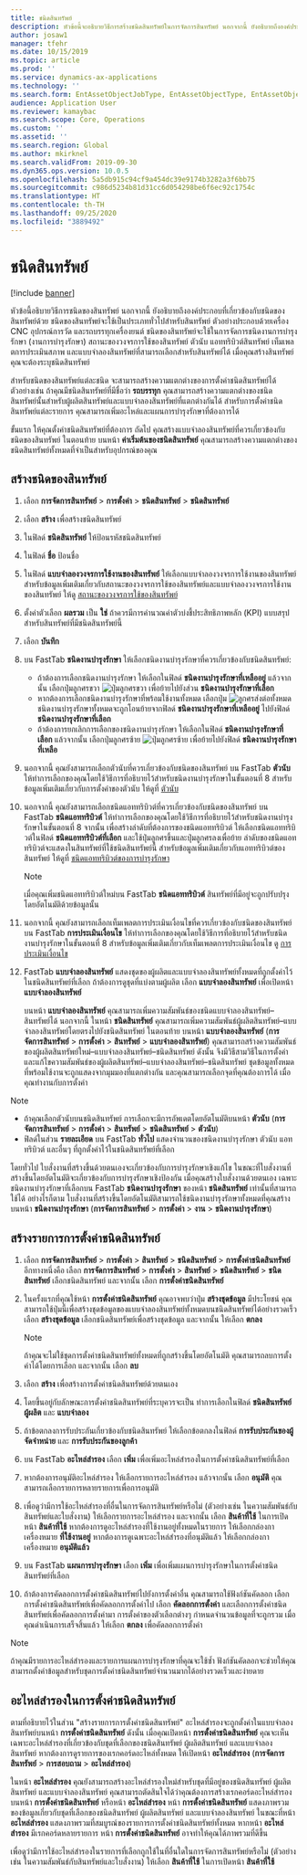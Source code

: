 ```yaml
---
title: ชนิดสินทรัพย์
description: หัวข้อนี้จะอธิบายวิธีการสร้างชนิดสินทรัพย์ในการจัดการสินทรัพย์ นอกจากนี้ ยังอธิบายถึงองค์ประกอบที่เกี่ยวข้องกับชนิดของสินทรัพย์ด้วย
author: josaw1
manager: tfehr
ms.date: 10/15/2019
ms.topic: article
ms.prod: ''
ms.service: dynamics-ax-applications
ms.technology: ''
ms.search.form: EntAssetObjectJobType, EntAssetObjectType, EntAssetObjectTypeDefaultSparePart, EntAssetObjectTypeDefaultSparePartApprove, EntAssetObjectTypeDefaultCreateCombinations, EntAssetObjectTypeDefault, EntAssetObjectTypeDefaultCopy
audience: Application User
ms.reviewer: kamaybac
ms.search.scope: Core, Operations
ms.custom: ''
ms.assetid: ''
ms.search.region: Global
ms.author: mkirknel
ms.search.validFrom: 2019-09-30
ms.dyn365.ops.version: 10.0.5
ms.openlocfilehash: 5a5db915c94cf9a454dc39e9174b3282a3f6bb75
ms.sourcegitcommit: c986d5234b81d31cc6d054298be6f6ec92c1754c
ms.translationtype: HT
ms.contentlocale: th-TH
ms.lasthandoff: 09/25/2020
ms.locfileid: "3889492"
---
```

# <a name="asset-types"></a>ชนิดสินทรัพย์

[!include [banner](../../includes/banner.md)]



หัวข้อนี้อธิบายวิธีการชนิดของสินทรัพย์ นอกจากนี้ ยังอธิบายถึงองค์ประกอบที่เกี่ยวข้องกับชนิดของสินทรัพย์ด้วย ชนิดของสินทรัพย์จะใช้เป็นประเภททั่วไปสำหรับสินทรัพย์ ตัวอย่างประกอบด้วยเครื่อง CNC อุปกรณ์การวัด และรถบรรทุกเครื่องยนต์ ชนิดของสินทรัพย์จะใช้ในการจัดการชนิดงานการบำรุงรักษา (งานการบำรุงรักษา) สถานะของวงจรการใช้ของสินทรัพย์ ตัวนับ แอททริบิวต์สินทรัพย์ เท็มเพลตการประเมินสภาพ และแบบจำลองสินทรัพย์ที่สามารถเลือกสำหรับสินทรัพย์ได้ เมื่อคุณสร้างสินทรัพย์ คุณจะต้องระบุชนิดสินทรัพย์

สำหรับชนิดของสินทรัพย์แต่ละชนิด จะสามารถสร้างความแตกต่างของการตั้งค่าชนิดสินทรัพย์ได้ ตัวอย่างเช่น ถ้าคุณมีชนิดสินทรัพย์ที่มีชื่อว่า **รถบรรทุก** คุณสามารถสร้างความแตกต่างของชนิดสินทรัพย์นั้นสำหรับผู้ผลิตสินทรัพย์และแบบจำลองสินทรัพย์ที่แตกต่างกันได้ สำหรับการตั้งค่าชนิดสินทรัพย์แต่ละรายการ คุณสามารถเพิ่มอะไหล่และแผนการบำรุงรักษาที่ต้องการได้

ขั้นแรก ให้คุณตั้งค่าชนิดสินทรัพย์ที่ต้องการ ถัดไป คุณสร้างแบบจำลองสินทรัพย์ที่ควรเกี่ยวข้องกับชนิดของสินทรัพย์ ในตอนท้าย บนหน้า **ค่าเริ่มต้นของชนิดสินทรัพย์** คุณสามารถสร้างความแตกต่างของชนิดสินทรัพย์ทั้งหมดที่จำเป็นสำหรับอุปกรณ์ของคุณ

## <a name="create-an-asset-type"></a>สร้างชนิดของสินทรัพย์

1. เลือก **การจัดการสินทรัพย์** > **การตั้งค่า** > **ชนิดสินทรัพย์** > **ชนิดสินทรัพย์**
2. เลือก **สร้าง** เพื่อสร้างชนิดสินทรัพย์
3. ในฟิลด์ **ชนิดสินทรัพย์** ให้ป้อนรหัสชนิดสินทรัพย์
4. ในฟิลด์ **ชื่อ** ป้อนชื่อ
5. ในฟิลด์ **แบบจำลองวงจรการใช้งานของสินทรัพย์** ให้เลือกแบบจำลองวงจรการใช้งานของสินทรัพย์ สำหรับข้อมูลเพิ่มเติมเกี่ยวกับสถานะของวงจรการใช้ของสินทรัพย์และแบบจำลองวงจรการใช้งานของสินทรัพย์ ให้ดู [สถานะของวงจรการใช้ของสินทรัพย์](object-stages.md)
6. ตั้งค่าตัวเลือก **ผลรวม** เป็น **ใช่** ถ้าควรมีการคำนวณค่าตัวบ่งชี้ประสิทธิภาพหลัก (KPI) แบบสรุป สำหรับสินทรัพย์ที่มีชนิดสินทรัพย์นี้
7. เลือก **บันทึก**
8. บน FastTab **ชนิดงานบำรุงรักษา** ให้เลือกชนิดงานบำรุงรักษาที่ควรเกี่ยวข้องกับชนิดสินทรัพย์:

    - ถ้าต้องการเลือกชนิดงานบำรุงรักษา ให้เลือกในฟิลด์ **ชนิดงานบำรุงรักษาที่เหลืออยู่** แล้วจากนั้น เลือกปุ่มลูกศรขวา ![ปุ่มลูกศรขวา](media/29-setup-for-objects.png) เพื่อย้ายไปยังส่วน **ชนิดงานบำรุงรักษาที่เลือก**
    - หากต้องการเลือกชนิดงานบำรุงรักษาที่พร้อมใช้งานทั้งหมด เลือกปุ่ม ![ลูกศรส่งต่อทั้งหมด](media/30-setup-for-objects.png) ชนิดงานบำรุงรักษาทั้งหมดจะถูกโอนย้ายจากฟิลด์ **ชนิดงานบำรุงรักษาที่เหลืออยู่** ไปยังฟิลด์ **ชนิดงานบำรุงรักษาที่เลือก**
    - ถ้าต้องการยกเลิกการเลือกของชนิดงานบำรุงรักษา ให้เลือกในฟิลด์ **ชนิดงานบำรุงรักษาที่เลือก** แล้วจากนั้น เลือกปุ่มลูกศรซ้าย ![ปุ่มลูกศรซ้าย](media/31-setup-for-objects.png) เพื่อย้ายไปยังฟิลด์ **ชนิดงานบำรุงรักษาที่เหลือ**

9. นอกจากนี้ คุณยังสามารถเลือกตัวนับที่ควรเกี่ยวข้องกับชนิดของสินทรัพย์ บน FastTab **ตัวนับ** ให้ทำการเลือกของคุณโดยใช้วิธีการที่อธิบายไว้สำหรับชนิดงานบำรุงรักษาในขั้นตอนที่ 8 สำหรับข้อมูลเพิ่มเติมเกี่ยวกับการตั้งค่าของตัวนับ ให้ดูที่ [ตัวนับ](counters.md)
10. นอกจากนี้ คุณยังสามารถเลือกชนิดแอททริบิวต์ที่ควรเกี่ยวข้องกับชนิดของสินทรัพย์ บน FastTab **ชนิดแอททริบิวต์** ให้ทำการเลือกของคุณโดยใช้วิธีการที่อธิบายไว้สำหรับชนิดงานบำรุงรักษาในขั้นตอนที่ 8 จากนั้น เพื่อสร้างลำดับที่ต้องการของชนิดแอททริบิวต์ ให้เลือกชนิดแอททริบิวต์ในฟิลด์ **ชนิดแอททริบิวต์ที่เลือก** และใช้ปุ่มลูกศรขึ้นและปุ่มลูกศรลงเพื่อย้าย ลำดับของชนิดแอททริบิวต์จะแสดงในสินทรัพย์ที่ใช้ชนิดสินทรัพย์นี้ สำหรับข้อมูลเพิ่มเติมเกี่ยวกับแอททริบิวต์ของสินทรัพย์ ให้ดูที่ [ชนิดแอททริบิวต์ของการบำรุงรักษา](../setup-for-functional-locations/specification-types.md)

    > [!NOTE]
    > เมื่อคุณเพิ่มชนิดแอททริบิวต์ใหม่บน FastTab **ชนิดแอททริบิวต์** สินทรัพย์ที่มีอยู่จะถูกปรับปรุงโดยอัตโนมัติด้วยข้อมูลนั้น

11. นอกจากนี้ คุณยังสามารถเลือกเท็มเพลตการประเมินเงื่อนไขที่ควรเกี่ยวข้องกับชนิดของสินทรัพย์ บน FastTab **การประเมินเงื่อนไข** ให้ทำการเลือกของคุณโดยใช้วิธีการที่อธิบายไว้สำหรับชนิดงานบำรุงรักษาในขั้นตอนที่ 8 สำหรับข้อมูลเพิ่มเติมเกี่ยวกับเท็มเพลตการประเมินเงื่อนไข ดู [การประเมินเงื่อนไข](../setup-for-objects/condition-assessment.md)
12. FastTab **แบบจำลองสินทรัพย์** แสดงชุดของผู้ผลิตและแบบจำลองสินทรัพย์ทั้งหมดที่ถูกตั้งค่าไว้ในชนิดสินทรัพย์ที่เลือก ถ้าต้องการดูชุดที่แบ่งตามผู้ผลิต เลือก **แบบจำลองสินทรัพย์** เพื่อเปิดหน้า **แบบจำลองสินทรัพย์**

    บนหน้า **แบบจำลองสินทรัพย์** คุณสามารถเพิ่มความสัมพันธ์ของชนิดแบบจำลองสินทรัพย์–สินทรัพย์ได้ นอกจากนี้ ในหน้า **ชนิดสินทรัพย์** คุณสามารถเพิ่มความสัมพันธ์ผู้ผลิตสินทรัพย์–แบบจำลองสินทรัพย์โดยตรงไปยังชนิดสินทรัพย์ ในตอนท้าย บนหน้า **แบบจำลองสินทรัพย์** (**การจัดการสินทรัพย์** \> **การตั้งค่า** \> **สินทรัพย์** \> **แบบจำลองสินทรัพย์**) คุณสามารถสร้างความสัมพันธ์ของผู้ผลิตสินทรัพย์ใหม่–แบบจำลองสินทรัพย์–ชนิดสินทรัพย์ ดังนั้น จึงมีวิธีสามวิธีในการตั้งค่าและแก้ไขความสัมพันธ์ของผู้ผลิตสินทรัพย์–แบบจำลองสินทรัพย์–ชนิดสินทรัพย์ ชุดข้อมูลทั้งหมดที่พร้อมใช้งานจะถูกแสดงจากมุมมองที่แตกต่างกัน และคุณสามารถเลือกจุดที่คุณต้องการได้ เมื่อคุณทำงานกับการตั้งค่า

> [!NOTE]
> - ถ้าคุณเลือกตัวนับบนชนิดสินทรัพย์ การเลือกจะมีการอัพเดตโดยอัตโนมัติบนหน้า **ตัวนับ** (**การจัดการสินทรัพย์** > **การตั้งค่า** > **สินทรัพย์** > **ชนิดสินทรัพย์** > **ตัวนับ**)
> - ฟิลด์ในส่วน **รายละเอียด** บน FastTab **ทั่วไป** แสดงจำนวนของชนิดงานบำรุงรักษา ตัวนับ แอททริบิวต์ และอื่นๆ ที่ถูกตั้งค่าไว้ในชนิดสินทรัพย์ที่เลือก

โดยทั่วไป ใบสั่งงานที่สร้างขึ้นด้วยตนเองจะเกี่ยวข้องกับการบำรุงรักษาเชิงแก้ไข ในขณะที่ใบสั่งงานที่สร้างขึ้นโดยอัตโนมัติจะเกี่ยวข้องกับการบำรุงรักษาเชิงป้องกัน เมื่อคุณสร้างใบสั่งงานด้วยตนเอง เฉพาะชนิดงานบำรุงรักษาที่เลือกบน FastTab **ชนิดงานบำรุงรักษา** ของหน้า **ชนิดสินทรัพย์** เท่านั้นที่สามารถใช้ได้ อย่างไรก็ตาม ใบสั่งงานที่สร้างขึ้นโดยอัตโนมัติสามารถใช้ชนิดงานบำรุงรักษาทั้งหมดที่คุณสร้างบนหน้า **ชนิดงานบำรุงรักษา** (**การจัดการสินทรัพย์** \> **การตั้งค่า** \> **งาน** \> **ชนิดงานบำรุงรักษา**)

## <a name="create-asset-type-setup-lines"></a>สร้างรายการการตั้งค่าชนิดสินทรัพย์

1. เลือก **การจัดการสินทรัพย์** \> **การตั้งค่า** \> **สินทรัพย์** \> **ชนิดสินทรัพย์** \> **การตั้งค่าชนิดสินทรัพย์** อีกทางหนึ่งคือ เลือก **การจัดการสินทรัพย์** \> **การตั้งค่า** \> **สินทรัพย์** \> **ชนิดสินทรัพย์** \> **ชนิดสินทรัพย์** เลือกชนิดสินทรัพย์ และจากนั้น เลือก **การตั้งค่าชนิดสินทรัพย์**
2. ในครั้งแรกที่คุณใช้หน้า **การตั้งค่าชนิดสินทรัพย์** คุณอาจพบว่าปุ่ม **สร้างชุดข้อมูล** มีประโยชน์ คุณสามารถใช้ปุ่มนี้เพื่อสร้างชุดข้อมูลของแบบจำลองสินทรัพย์ทั้งหมดบนชนิดสินทรัพย์ได้อย่างรวดเร็ว เลือก **สร้างชุดข้อมูล** เลือกชนิดสินทรัพย์เพื่อสร้างชุดข้อมูล และจากนั้น ให้เลือก **ตกลง**

    > [!NOTE]
    > ถ้าคุณจะไม่ใช้ชุดการตั้งค่าชนิดสินทรัพย์ทั้งหมดที่ถูกสร้างขึ้นโดยอัตโนมัติ คุณสามารถลบการตั้งค่าได้โดยการเลือก และจากนั้น เลือก **ลบ**

3. เลือก **สร้าง** เพื่อสร้างการตั้งค่าชนิดสินทรัพย์ด้วยตนเอง
4. โดยขึ้นอยู่กับลักษณะการตั้งค่าชนิดสินทรัพย์ที่ระบุควรจะเป็น ทำการเลือกในฟิลด์ **ชนิดสินทรัพย์** **ผู้ผลิต** และ **แบบจำลอง**
5. ถ้าข้อตกลงการรับประกันเกี่ยวข้องกับชนิดสินทรัพย์ ให้เลือกข้อตกลงในฟิลด์ **การรับประกันของผู้จัดจำหน่าย** และ **การรับประกันของลูกค้า** 
6. บน FastTab **อะไหล่สำรอง** เลือก **เพิ่ม** เพื่อเพิ่มอะไหล่สำรองในการตั้งค่าชนิดสินทรัพย์ที่เลือก
7. หากต้องการอนุมัติอะไหล่สำรอง ให้เลือกรายการอะไหล่สำรอง แล้วจากนั้น เลือก **อนุมัติ** คุณสามารถเลือกรายการหลายรายการเพื่อการอนุมัติ
8. เพื่อดูว่ามีการใช้อะไหล่สำรองที่อื่นในการจัดการสินทรัพย์หรือไม่ (ตัวอย่างเช่น ในความสัมพันธ์กับสินทรัพย์และใบสั่งงาน) ให้เลือกรายการอะไหล่สำรอง และจากนั้น เลือก **สินค้าที่ใช้** ในการเปิดหน้า **สินค้าที่ใช้** หากต้องการดูอะไหล่สำรองที่ใช้งานอยู่ทั้งหมดในรายการ ให้เลือกกล่องกาเครื่องหมาย **ที่ใช้งานอยู่** หากต้องการดูเฉพาะอะไหล่สำรองที่อนุมัติแล้ว ให้เลือกกล่องกาเครื่องหมาย **อนุมัติแล้ว**
9. บน FastTab **แผนการบำรุงรักษา** เลือก **เพิ่ม** เพื่อเพิ่มแผนการบำรุงรักษาในการตั้งค่าชนิดสินทรัพย์ที่เลือก
10. ถ้าต้องการคัดลอกการตั้งค่าชนิดสินทรัพย์ไปยังการตั้งค่าอื่น คุณสามารถใช้ฟังก์ชันคัดลอก เลือกการตั้งค่าชนิดสินทรัพย์เพื่อคัดลอกการตั้งค่าไป เลือก **คัดลอกการตั้งค่า** และเลือกการตั้งค่าชนิดสินทรัพย์เพื่อคัดลอกการตั้งค่ามา การตั้งค่าของตัวเลือกต่างๆ กำหนดจำนวนข้อมูลที่จะถูกรวม เมื่อคุณดำเนินการเสร็จสิ้นแล้ว ให้เลือก **ตกลง** เพื่อคัดลอกการตั้งค่า

> [!NOTE]
> ถ้าคุณมีรายการอะไหล่สำรองและรายการแผนการบำรุงรักษาที่คุณจะใช้ซ้ำ ฟังก์ชันคัดลอกจะช่วยให้คุณสามารถตั้งค่าข้อมูลสำหรับชุดการตั้งค่าชนิดสินทรัพย์จำนวนมากได้อย่างรวดเร็วและง่ายดาย

## <a name="spare-parts-on-the-asset-type-setup"></a>อะไหล่สำรองในการตั้งค่าชนิดสินทรัพย์

ตามที่อธิบายไว้ในส่วน "สร้างรายการการตั้งค่าชนิดสินทรัพย์" อะไหล่สำรองจะถูกตั้งค่าในแบบจำลองสินทรัพย์บนหน้า **การตั้งค่าชนิดสินทรัพย์** ดังนั้น เมื่อคุณเปิดหน้า **การตั้งค่าชนิดสินทรัพย์** คุณจะเห็นเฉพาะอะไหล่สำรองที่เกี่ยวข้องกับชุดที่เลือกของชนิดสินทรัพย์ ผู้ผลิตสินทรัพย์ และแบบจำลองสินทรัพย์ หากต้องการดูรายการของเรกคอร์ดอะไหล่ทั้งหมด ให้เปิดหน้า **อะไหล่สำรอง** (**การจัดการสินทรัพย์** \> **การสอบถาม** \> **อะไหล่สำรอง**)

ในหน้า **อะไหล่สำรอง** คุณยังสามารถสร้างอะไหล่สำรองใหม่สำหรับชุดที่มีอยู่ของชนิดสินทรัพย์ ผู้ผลิตสินทรัพย์ และแบบจำลองสินทรัพย์ คุณสามารถตัดสินใจได้ว่าคุณต้องการสร้างเรกคอร์ดอะไหล่สำรองบนหน้า **การตั้งค่าชนิดสินทรัพย์** หรือหน้า **อะไหล่สำรอง** หน้า **การตั้งค่าชนิดสินทรัพย์** แสดงภาพรวมของข้อมูลเกี่ยวกับชุดที่เลือกของชนิดสินทรัพย์ ผู้ผลิตสินทรัพย์ และแบบจำลองสินทรัพย์ ในขณะที่หน้า **อะไหล่สำรอง** แสดงภาพรวมที่สมบูรณ์ของรายการการตั้งค่าชนิดสินทรัพย์ทั้งหมด หากหน้า **อะไหล่สำรอง** มีเรกคอร์ดหลายรายการ หน้า **การตั้งค่าชนิดสินทรัพย์** อาจทำให้คุณได้ภาพรวมที่ดีขึ้น

เพื่อดูว่ามีการใช้อะไหล่สำรองในรายการที่เลือกถูกใช้ในที่อื่นใดในการจัดการสินทรัพย์หรือไม่ (ตัวอย่างเช่น ในความสัมพันธ์กับสินทรัพย์และใบสั่งงาน) ให้เลือก **สินค้าที่ใช้** ในการเปิดหน้า **สินค้าที่ใช้** 


